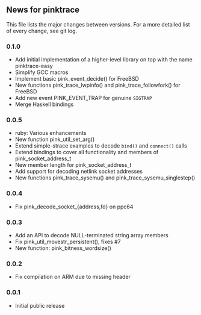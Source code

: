 ## News for pinktrace

This file lists the major changes between versions. For a more detailed list of
every change, see git log.

### 0.1.0
* Add initial implementation of a higher-level library on top with the name pinktrace-easy
* Simplify GCC macros
* Implement basic pink\_event\_decide() for FreeBSD
* New functions pink\_trace\_lwpinfo() and pink\_trace\_followfork() for FreeBSD
* Add new event PINK\_EVENT\_TRAP for genuine `SIGTRAP`
* Merge Haskell bindings

### 0.0.5
* ruby: Various enhancements
* New function pink\_util\_set\_arg()
* Extend simple-strace examples to decode `bind()` and `connect()` calls
* Extend bindings to cover all functionality and members of pink\_socket\_address\_t
* New member length for pink\_socket\_address\_t
* Add support for decoding netlink socket addresses
* New functions pink\_trace\_sysemu() and pink\_trace\_sysemu\_singlestep()

### 0.0.4
* Fix pink\_decode\_socket\_{address,fd} on ppc64

### 0.0.3
* Add an API to decode NULL-terminated string array members
* Fix pink\_util\_movestr\_persistent(), fixes #7
* New function: pink\_bitness\_wordsize()

### 0.0.2
* Fix compilation on ARM due to missing header

### 0.0.1
* Initial public release

